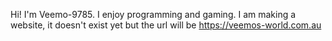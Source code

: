 Hi!
I'm Veemo-9785.
I enjoy programming and gaming.
I am making a website, it doesn't exist yet but the url will be https://veemos-world.com.au
